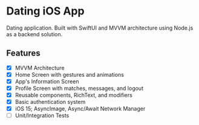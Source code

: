# Dating iOS App

Dating application. Built with SwiftUI and MVVM architecture using Node.js as a backend solution.

## Features

- [x] MVVM Architecture
- [x] Home Screen with gestures and animations
- [x] App's Information Screen
- [x] Profile Screen with matches, messages, and logout
- [x] Reusable components, RichText, and modifiers
- [x] Basic authentication system
- [x] iOS 15; AsyncImage, Async/Await Network Manager
- [ ] Unit/Integration Tests
